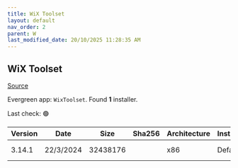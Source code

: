 ```yaml
---
title: WiX Toolset
layout: default
nav_order: 2
parent: W
last_modified_date: 20/10/2025 11:28:35 AM
---
```


## WiX Toolset

[Source](https://wixtoolset.org/)

Evergreen app: `WixToolset`. Found **1** installer.

Last check: 🟢

| Version | Date      | Size     | Sha256 | Architecture | InstallerType | Type | URI                                                                                                                                                      |
| ------- | --------- | -------- | ------ | ------------ | ------------- | ---- | -------------------------------------------------------------------------------------------------------------------------------------------------------- |
| 3.14.1  | 22/3/2024 | 32438176 |        | x86          | Default       | exe  | [https://github.com/wixtoolset/wix3/releases/download/wix3141rtm/wix314.exe](https://github.com/wixtoolset/wix3/releases/download/wix3141rtm/wix314.exe) |
